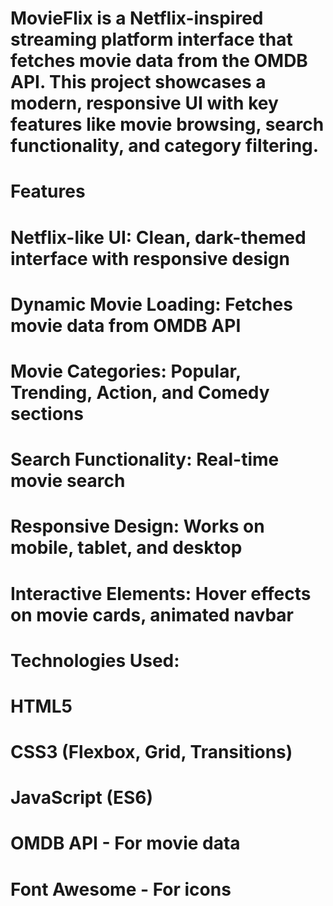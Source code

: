 # MovieFlix is a Netflix-inspired streaming platform interface that fetches movie data from the OMDB API. This project showcases a modern, responsive UI with key features like movie browsing, search functionality, and category filtering.

# Features
# Netflix-like UI: Clean, dark-themed interface with responsive design

# Dynamic Movie Loading: Fetches movie data from OMDB API

# Movie Categories: Popular, Trending, Action, and Comedy sections

# Search Functionality: Real-time movie search

# Responsive Design: Works on mobile, tablet, and desktop

# Interactive Elements: Hover effects on movie cards, animated navbar

# Technologies Used:

# HTML5

# CSS3 (Flexbox, Grid, Transitions)

# JavaScript (ES6)

# OMDB API - For movie data

# Font Awesome - For icons